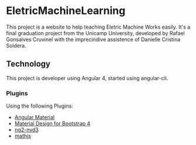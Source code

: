 # EletricMachineLearning

This project is a website to help teaching Eletric Machine Works easily. It's a final graduation project from the Unicamp University, developed by Rafael Gonsalves Cruvinel with the imprecindive assistence of Danielle Cristina Soldera.


## Technology

This project is developer using Angular 4, started using angular-cli.

### Plugins

Using the following Plugins:

  - [Angular Material](https://material.angular.io/)
  - [Material Design for Bootstrap 4](https://mdbootstrap.com/)
  - [ng2-nvd3](https://github.com/krispo/ng2-nvd3)
  - [mathjs](http://mathjs.org/docs/index.html)
